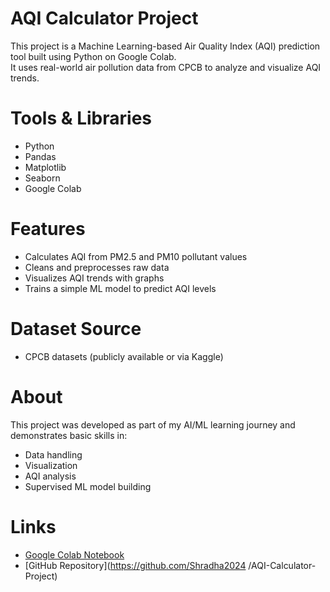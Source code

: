 # AQI Calculator Project

This project is a Machine Learning-based Air Quality Index (AQI) prediction tool built using Python on Google Colab.  
It uses real-world air pollution data from CPCB to analyze and visualize AQI trends.

# Tools & Libraries
- Python
- Pandas
- Matplotlib
- Seaborn
- Google Colab

# Features
- Calculates AQI from PM2.5 and PM10 pollutant values
- Cleans and preprocesses raw data
- Visualizes AQI trends with graphs
- Trains a simple ML model to predict AQI levels

# Dataset Source
- CPCB datasets (publicly available or via Kaggle)

# About
This project was developed as part of my AI/ML learning journey and demonstrates basic skills in:
- Data handling
- Visualization
- AQI analysis
- Supervised ML model building

# Links
- [Google Colab Notebook](https://colab.research.google.com/drive/1sBzMsnPlC4sBeL-4wL_4x6E5POtZJToP#scrollTo=HvuY_D0G8e5_&line=1&uniqifier=1)
- [GitHub Repository](https://github.com/Shradha2024 /AQI-Calculator-Project)

